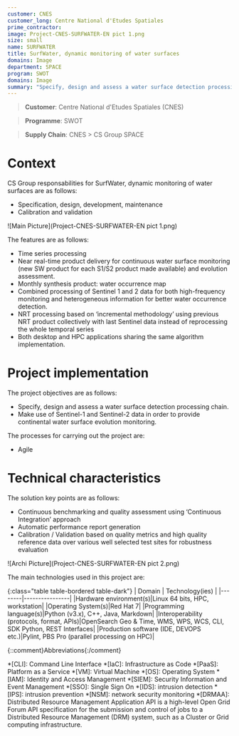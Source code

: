 ```yaml
---
customer: CNES
customer_long: Centre National d'Etudes Spatiales
prime_contractor: 
image: Project-CNES-SURFWATER-EN pict 1.png
size: small
name: SURFWATER
title: SurfWater, dynamic monitoring of water surfaces
domains: Image
department: SPACE
program: SWOT
domains: Image
summary: "Specify, design and assess a water surface detection processing chain. Make use of Sentinel-1 and Sentinel-2 data in order to provide continental water surface evolution monitoring."
---
```


> __Customer__\: Centre National d'Etudes Spatiales (CNES)

> __Programme__\: SWOT

> __Supply Chain__\: CNES >  CS Group SPACE


# Context


CS Group responsabilities for SurfWater, dynamic monitoring of water surfaces are as follows:
* Specification, design, development, maintenance
* Calibration and validation

![Main Picture](Project-CNES-SURFWATER-EN pict 1.png)

The features are as follows:
* Time series processing
* Near real-time product delivery for continuous water surface monitoring (new SW product for each S1/S2 product made available) and evolution assessment.
* Monthly synthesis product: water occurrence map
* Combined processing of Sentinel 1 and 2 data for both high-frequency monitoring and heterogeneous information for better water occurrence detection.
* NRT processing based on ‘incremental methodology’ using previous NRT product collectively with last Sentinel data instead of reprocessing the whole temporal series
* Both desktop and HPC applications sharing the same algorithm implementation.

# Project implementation

The project objectives are as follows:
* Specify, design and assess a water surface detection processing chain.
* Make use of Sentinel-1 and Sentinel-2 data in order to provide continental water surface evolution monitoring.

The processes for carrying out the project are:
* Agile

# Technical characteristics

The solution key points are as follows:
* Continuous benchmarking and quality assessment using ‘Continuous Integration’ approach
* Automatic performance report generation
* Calibration / Validation based on quality metrics and high quality reference data over various well selected test sites for robustness evaluation

![Archi Picture](Project-CNES-SURFWATER-EN pict 2.png)

The main technologies used in this project are:

{:class="table table-bordered table-dark"}
| Domain | Technology(ies) |
|--------|----------------|
|Hardware environment(s)|Linux 64 bits, HPC, workstation|
|Operating System(s)|Red Hat 7|
|Programming language(s)|Python (v3.x), C++, Java, Markdown|
|Interoperability (protocols, format, APIs)|OpenSearch Geo & Time, WMS, WPS, WCS, CLI, SDK Python, REST Interfaces|
|Production software (IDE, DEVOPS etc.)|Pylint, PBS Pro (parallel processing on HPC)|



{::comment}Abbreviations{:/comment}

*[CLI]: Command Line Interface
*[IaC]: Infrastructure as Code
*[PaaS]: Platform as a Service
*[VM]: Virtual Machine
*[OS]: Operating System
*[IAM]: Identity and Access Management
*[SIEM]: Security Information and Event Management
*[SSO]: Single Sign On
*[IDS]: intrusion detection
*[IPS]: intrusion prevention
*[NSM]: network security monitoring
*[DRMAA]: Distributed Resource Management Application API is a high-level Open Grid Forum API specification for the submission and control of jobs to a Distributed Resource Management (DRM) system, such as a Cluster or Grid computing infrastructure.
